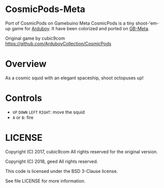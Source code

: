# CosmicPods-Meta
Port of CosmicPods on Gamebuino Meta
CosmicPods is a tiny shoot-'em-up game for [Arduboy](https://arduboy.com/).
It have been colorized and ported on [GB-Meta](https://gamebuino.com).

Original game by cubic9com
https://github.com/ArduboyCollection/CosmicPods

# Overview

As a cosmic squid with an elegant spaceship, shoot octopuses up!

# Controls

- `UP` `DOWN` `LEFT` `RIGHT`: move the squid
- `A` or `B`: fire

# LICENSE

Copyright (C) 2017, cubic9com All rights reserved for the original version.

Copyright (C) 2018, geed All rights reserved.

This code is licensed under the BSD 3-Clause license.

See file LICENSE for more information.
